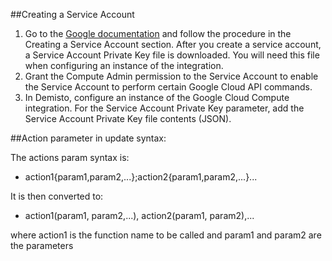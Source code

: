  ##Creating a Service Account
1. Go to the [Google documentation](https://developers.google.com/identity/protocols/OAuth2ServiceAccount#creatinganaccount) and follow the procedure in the Creating a Service Account section. After you create a service account, a Service Account Private Key file is downloaded. You will need this file when configuring an instance of the integration.
2. Grant the Compute Admin permission to the Service Account to enable the Service Account to perform certain Google Cloud API commands.
3. In Demisto, configure an instance of the Google Cloud Compute integration. For the Service Account Private Key parameter, add the Service Account Private Key file contents (JSON).



##Action parameter in update syntax:  

The actions param syntax is:  

* action1{param1,param2,...};action2{param1,param2,...}...

It is then converted to:  
* action1(param1, param2,...), action2(param1, param2),...

where action1 is the function name to be called and param1 and param2 are the parameters

